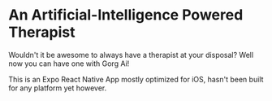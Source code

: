 # An Artificial-Intelligence Powered Therapist

Wouldn't it be awesome to always have a therapist at your disposal? Well now you can have one with Gorg Ai!

This is an Expo React Native App mostly optimized for iOS, hasn't been built for any platform yet however.
